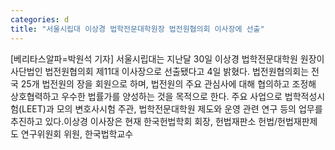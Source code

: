 ```yaml
---
categories: d
title: "서울시립대 이상경 법학전문대학원장 법전원협의회 이사장에 선출"
---
```

[베리타스알파=박원석 기자] 서울시립대는 지난달 30일 이상경 법학전문대학원 원장이 사단법인 법전원협의회 제11대 이사장으로 선출됐다고 4일 밝혔다. 법전원협의회는 전국 25개 법전원의 장을 회원으로 하며, 법전원의 주요 관심사에 대해 협의하고 조정해 상호협력하고 우수한 법률가를 양성하는 것을 목적으로 한다. 주요 사업으로 법학적성시험(LEET)과 모의 변호사시험 주관, 법학전문대학원 제도와 운영 관련 연구 등의 업무를 추진하고 있다.이상경 이사장은 현재 한국헌법학회 회장, 헌법재판소 헌법/헌법재판제도 연구위원회 위원, 한국법학교수